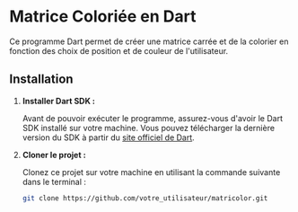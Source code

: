 # Matrice Coloriée en Dart

Ce programme Dart permet de créer une matrice carrée et de la colorier en fonction des choix de position et de couleur de l'utilisateur.

## Installation

1. **Installer Dart SDK :**

   Avant de pouvoir exécuter le programme, assurez-vous d'avoir le Dart SDK installé sur votre machine. Vous pouvez télécharger la dernière version du SDK à partir du [site officiel de Dart](https://dart.dev/get-dart).

2. **Cloner le projet :**

   Clonez ce projet sur votre machine en utilisant la commande suivante dans le terminal :

   ```bash
   git clone https://github.com/votre_utilisateur/matricolor.git
